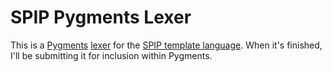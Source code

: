 SPIP Pygments Lexer
===================

This is a [Pygments][1] [lexer][2] for the [SPIP template language][3]. When
it's finished, I'll be submitting it for inclusion within Pygments.

[1]: http://pygments.org/
[2]: http://pygments.org/docs/lexerdevelopment/
[3]: http://www.spip.net/en_article2042.html

